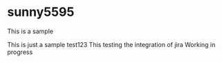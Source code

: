 # sunny5595
This is a sample 


This is just a sample test123
This testing the integration of jira
Working in progress
